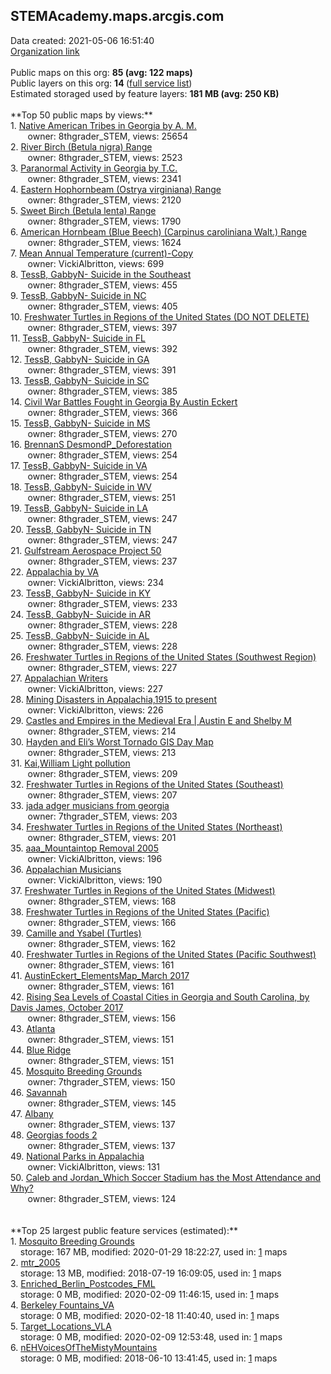 <h2>STEMAcademy.maps.arcgis.com</h2> Data created: 2021-05-06 16:51:40 <br /><a target='new' href='https://STEMAcademy.maps.arcgis.com'>Organization link</a><br /><br />Public maps on this org: <b>85 (avg: 122 maps)</b><br />Public layers on this org: <b>14 </b>(<a target='new' href='https://services.arcgis.com/V2olyq6i5WvSBD6R/ArcGIS/rest/services'>full service list</a>)<br />Estimated storaged used by feature layers: <b>181 MB (avg: 250 KB)</b><br /><br />**Top 50 public maps by views:**<br />  1. <a target='new' href='https://www.arcgis.com/home/item.html?id=5c02239a713f4a7e8770d51ba4c525d0'> Native American Tribes in Georgia by A. M.</a> <br />  &nbsp;&nbsp;&nbsp;&nbsp; &nbsp;&nbsp;owner: 8thgrader_STEM, views: 25654<br />  2. <a target='new' href='https://www.arcgis.com/home/item.html?id=7ab158005f4d4ab985f5638a9e58a98f'>River Birch (Betula nigra) Range </a> <br />  &nbsp;&nbsp;&nbsp;&nbsp; &nbsp;&nbsp;owner: 8thgrader_STEM, views: 2523<br />  3. <a target='new' href='https://www.arcgis.com/home/item.html?id=dfa25a7083b04d5fabae4c0f5065fd57'>Paranormal Activity in Georgia by T.C.</a> <br />  &nbsp;&nbsp;&nbsp;&nbsp; &nbsp;&nbsp;owner: 8thgrader_STEM, views: 2341<br />  4. <a target='new' href='https://www.arcgis.com/home/item.html?id=a4799f762fcd40cab03fedc2480abcd0'>Eastern Hophornbeam (Ostrya virginiana) Range</a> <br />  &nbsp;&nbsp;&nbsp;&nbsp; &nbsp;&nbsp;owner: 8thgrader_STEM, views: 2120<br />  5. <a target='new' href='https://www.arcgis.com/home/item.html?id=807e0e25e59d47089e908f07bce96666'>Sweet Birch (Betula lenta) Range</a> <br />  &nbsp;&nbsp;&nbsp;&nbsp; &nbsp;&nbsp;owner: 8thgrader_STEM, views: 1790<br />  6. <a target='new' href='https://www.arcgis.com/home/item.html?id=e2cd9f8abde64a45839e796ea0daa474'>American Hornbeam (Blue Beech) (Carpinus caroliniana Walt.) Range </a> <br />  &nbsp;&nbsp;&nbsp;&nbsp; &nbsp;&nbsp;owner: 8thgrader_STEM, views: 1624<br />  7. <a target='new' href='https://www.arcgis.com/home/item.html?id=4657d300902c4ae3bcb7665d48d3537d'>Mean Annual Temperature (current)-Copy</a> <br />  &nbsp;&nbsp;&nbsp;&nbsp; &nbsp;&nbsp;owner: VickiAlbritton, views: 699<br />  8. <a target='new' href='https://www.arcgis.com/home/item.html?id=0bb4593c729c4cd790356ae977b79494'>TessB, GabbyN- Suicide in the Southeast</a> <br />  &nbsp;&nbsp;&nbsp;&nbsp; &nbsp;&nbsp;owner: 8thgrader_STEM, views: 455<br />  9. <a target='new' href='https://www.arcgis.com/home/item.html?id=b5bb7cad599f4c10b294bb15f2b8e3ca'>TessB, GabbyN- Suicide in NC</a> <br />  &nbsp;&nbsp;&nbsp;&nbsp; &nbsp;&nbsp;owner: 8thgrader_STEM, views: 405<br />  10. <a target='new' href='https://www.arcgis.com/home/item.html?id=a5156623dced4bbe82d300dac20694f6'>Freshwater Turtles in Regions of the United States (DO NOT DELETE)</a> <br />  &nbsp;&nbsp;&nbsp;&nbsp; &nbsp;&nbsp;owner: 8thgrader_STEM, views: 397<br />  11. <a target='new' href='https://www.arcgis.com/home/item.html?id=aa49318166084dd5b486b5a239bec40f'>TessB, GabbyN- Suicide in FL</a> <br />  &nbsp;&nbsp;&nbsp;&nbsp; &nbsp;&nbsp;owner: 8thgrader_STEM, views: 392<br />  12. <a target='new' href='https://www.arcgis.com/home/item.html?id=6a145a4ea95b4ec5afde50f688e189b1'>TessB, GabbyN- Suicide in GA</a> <br />  &nbsp;&nbsp;&nbsp;&nbsp; &nbsp;&nbsp;owner: 8thgrader_STEM, views: 391<br />  13. <a target='new' href='https://www.arcgis.com/home/item.html?id=4653668b12e948ccb05c758825ceba69'>TessB, GabbyN- Suicide in SC</a> <br />  &nbsp;&nbsp;&nbsp;&nbsp; &nbsp;&nbsp;owner: 8thgrader_STEM, views: 385<br />  14. <a target='new' href='https://www.arcgis.com/home/item.html?id=00d8e6719aec4eafa93b32bde8d18a65'>Civil War Battles Fought in Georgia By Austin Eckert</a> <br />  &nbsp;&nbsp;&nbsp;&nbsp; &nbsp;&nbsp;owner: 8thgrader_STEM, views: 366<br />  15. <a target='new' href='https://www.arcgis.com/home/item.html?id=e4ff29bda1464b9dbefad6bb7336382c'>TessB, GabbyN- Suicide in MS</a> <br />  &nbsp;&nbsp;&nbsp;&nbsp; &nbsp;&nbsp;owner: 8thgrader_STEM, views: 270<br />  16. <a target='new' href='https://www.arcgis.com/home/item.html?id=629715fde74a41da8921149a96883c6e'>BrennanS DesmondP_Deforestation</a> <br />  &nbsp;&nbsp;&nbsp;&nbsp; &nbsp;&nbsp;owner: 8thgrader_STEM, views: 254<br />  17. <a target='new' href='https://www.arcgis.com/home/item.html?id=79ef0984877d4027b520b305f0d0f48c'>TessB, GabbyN- Suicide in VA</a> <br />  &nbsp;&nbsp;&nbsp;&nbsp; &nbsp;&nbsp;owner: 8thgrader_STEM, views: 254<br />  18. <a target='new' href='https://www.arcgis.com/home/item.html?id=49cff8d1e2724098948a951390c009a5'>TessB, GabbyN- Suicide in WV</a> <br />  &nbsp;&nbsp;&nbsp;&nbsp; &nbsp;&nbsp;owner: 8thgrader_STEM, views: 251<br />  19. <a target='new' href='https://www.arcgis.com/home/item.html?id=a156033c8d4c4ac696aa806357f72ba5'>TessB, GabbyN- Suicide in LA</a> <br />  &nbsp;&nbsp;&nbsp;&nbsp; &nbsp;&nbsp;owner: 8thgrader_STEM, views: 247<br />  20. <a target='new' href='https://www.arcgis.com/home/item.html?id=65c7902efae44dc6b8e63138e3e19f9c'>TessB, GabbyN- Suicide in TN</a> <br />  &nbsp;&nbsp;&nbsp;&nbsp; &nbsp;&nbsp;owner: 8thgrader_STEM, views: 247<br />  21. <a target='new' href='https://www.arcgis.com/home/item.html?id=db8960076d264117a987e5cf458c7873'>Gulfstream Aerospace Project 50</a> <br />  &nbsp;&nbsp;&nbsp;&nbsp; &nbsp;&nbsp;owner: 8thgrader_STEM, views: 237<br />  22. <a target='new' href='https://www.arcgis.com/home/item.html?id=89ee03a0af9e4271994f20644d274bbb'>Appalachia by VA</a> <br />  &nbsp;&nbsp;&nbsp;&nbsp; &nbsp;&nbsp;owner: VickiAlbritton, views: 234<br />  23. <a target='new' href='https://www.arcgis.com/home/item.html?id=8e2f9a3ad41b415bba93449e4b24065d'>TessB, GabbyN- Suicide in KY</a> <br />  &nbsp;&nbsp;&nbsp;&nbsp; &nbsp;&nbsp;owner: 8thgrader_STEM, views: 233<br />  24. <a target='new' href='https://www.arcgis.com/home/item.html?id=233be0849910437a9de212c40265ed13'>TessB, GabbyN- Suicide in AR</a> <br />  &nbsp;&nbsp;&nbsp;&nbsp; &nbsp;&nbsp;owner: 8thgrader_STEM, views: 228<br />  25. <a target='new' href='https://www.arcgis.com/home/item.html?id=c0625b52cf88499abf2a2d77c417a601'>TessB, GabbyN- Suicide in AL</a> <br />  &nbsp;&nbsp;&nbsp;&nbsp; &nbsp;&nbsp;owner: 8thgrader_STEM, views: 228<br />  26. <a target='new' href='https://www.arcgis.com/home/item.html?id=03d679ade2a14e1c88b4c64df493a2ea'>Freshwater Turtles in Regions of the United States (Southwest Region)</a> <br />  &nbsp;&nbsp;&nbsp;&nbsp; &nbsp;&nbsp;owner: 8thgrader_STEM, views: 227<br />  27. <a target='new' href='https://www.arcgis.com/home/item.html?id=3da006ba204143ff9411b02959573aa3'>Appalachian Writers</a> <br />  &nbsp;&nbsp;&nbsp;&nbsp; &nbsp;&nbsp;owner: VickiAlbritton, views: 227<br />  28. <a target='new' href='https://www.arcgis.com/home/item.html?id=0f1ef129b8ab4a64b4aae09e89cb00ad'>Mining Disasters in Appalachia,1915 to present</a> <br />  &nbsp;&nbsp;&nbsp;&nbsp; &nbsp;&nbsp;owner: VickiAlbritton, views: 226<br />  29. <a target='new' href='https://www.arcgis.com/home/item.html?id=f229988922544b6dbf9eda5d613eb8d1'>Castles and Empires in the Medieval Era | Austin E and Shelby M</a> <br />  &nbsp;&nbsp;&nbsp;&nbsp; &nbsp;&nbsp;owner: 8thgrader_STEM, views: 214<br />  30. <a target='new' href='https://www.arcgis.com/home/item.html?id=018f6f84dd9749318f5270c3358a465a'>Hayden and Eli’s Worst Tornado GIS Day Map</a> <br />  &nbsp;&nbsp;&nbsp;&nbsp; &nbsp;&nbsp;owner: 8thgrader_STEM, views: 213<br />  31. <a target='new' href='https://www.arcgis.com/home/item.html?id=ad7180b22ffc4946a648ca2dc8224dc2'>Kai,William Light pollution</a> <br />  &nbsp;&nbsp;&nbsp;&nbsp; &nbsp;&nbsp;owner: 8thgrader_STEM, views: 209<br />  32. <a target='new' href='https://www.arcgis.com/home/item.html?id=b1cc9f42969b491cae1111b92e7052a4'>Freshwater Turtles in Regions of the United States (Southeast)</a> <br />  &nbsp;&nbsp;&nbsp;&nbsp; &nbsp;&nbsp;owner: 8thgrader_STEM, views: 207<br />  33. <a target='new' href='https://www.arcgis.com/home/item.html?id=eddc08f2ca744683a80a0e19beb71f8c'>jada adger musicians from georgia</a> <br />  &nbsp;&nbsp;&nbsp;&nbsp; &nbsp;&nbsp;owner: 7thgrader_STEM, views: 203<br />  34. <a target='new' href='https://www.arcgis.com/home/item.html?id=205fe1017a3242f5978f352fabc10954'>Freshwater Turtles in Regions of the United States (Northeast)</a> <br />  &nbsp;&nbsp;&nbsp;&nbsp; &nbsp;&nbsp;owner: 8thgrader_STEM, views: 201<br />  35. <a target='new' href='https://www.arcgis.com/home/item.html?id=6d1d742ce6594a708265d3254398dcc3'>aaa_Mountaintop Removal 2005</a> <br />  &nbsp;&nbsp;&nbsp;&nbsp; &nbsp;&nbsp;owner: VickiAlbritton, views: 196<br />  36. <a target='new' href='https://www.arcgis.com/home/item.html?id=ff312039ac574dce9d5888fd7146f415'>Appalachian Musicians</a> <br />  &nbsp;&nbsp;&nbsp;&nbsp; &nbsp;&nbsp;owner: VickiAlbritton, views: 190<br />  37. <a target='new' href='https://www.arcgis.com/home/item.html?id=28c1261493bf422dbca5931441038d17'>Freshwater Turtles in Regions of the United States (Midwest)</a> <br />  &nbsp;&nbsp;&nbsp;&nbsp; &nbsp;&nbsp;owner: 8thgrader_STEM, views: 168<br />  38. <a target='new' href='https://www.arcgis.com/home/item.html?id=15bbd2de58a6400da95b4d7eb6743600'>Freshwater Turtles in Regions of the United States (Pacific)</a> <br />  &nbsp;&nbsp;&nbsp;&nbsp; &nbsp;&nbsp;owner: 8thgrader_STEM, views: 166<br />  39. <a target='new' href='https://www.arcgis.com/home/item.html?id=81d2dfdcf45e4097b9e0a50b64080704'>Camille and Ysabel (Turtles)</a> <br />  &nbsp;&nbsp;&nbsp;&nbsp; &nbsp;&nbsp;owner: 8thgrader_STEM, views: 162<br />  40. <a target='new' href='https://www.arcgis.com/home/item.html?id=acda7a045e864c11ba5e226d95490485'>Freshwater Turtles in Regions of the United States (Pacific Southwest)</a> <br />  &nbsp;&nbsp;&nbsp;&nbsp; &nbsp;&nbsp;owner: 8thgrader_STEM, views: 161<br />  41. <a target='new' href='https://www.arcgis.com/home/item.html?id=a1933fec9f7548288853f8b59d3411f9'>AustinEckert_ElementsMap_March 2017</a> <br />  &nbsp;&nbsp;&nbsp;&nbsp; &nbsp;&nbsp;owner: 8thgrader_STEM, views: 161<br />  42. <a target='new' href='https://www.arcgis.com/home/item.html?id=579921acd9594787b0f63974409884d4'>Rising Sea Levels of Coastal Cities in Georgia and South Carolina, by Davis James, October 2017</a> <br />  &nbsp;&nbsp;&nbsp;&nbsp; &nbsp;&nbsp;owner: 8thgrader_STEM, views: 156<br />  43. <a target='new' href='https://www.arcgis.com/home/item.html?id=371bd85e5ad94926ba1af4aff07fe4f8'>Atlanta</a> <br />  &nbsp;&nbsp;&nbsp;&nbsp; &nbsp;&nbsp;owner: 8thgrader_STEM, views: 151<br />  44. <a target='new' href='https://www.arcgis.com/home/item.html?id=6fc9e9c8307a4bb18899f97c3770c33f'>Blue Ridge</a> <br />  &nbsp;&nbsp;&nbsp;&nbsp; &nbsp;&nbsp;owner: 8thgrader_STEM, views: 151<br />  45. <a target='new' href='https://www.arcgis.com/home/item.html?id=f23a830b4bf14c15ac1f2286804418b2'>Mosquito Breeding Grounds</a> <br />  &nbsp;&nbsp;&nbsp;&nbsp; &nbsp;&nbsp;owner: 7thgrader_STEM, views: 150<br />  46. <a target='new' href='https://www.arcgis.com/home/item.html?id=6dc89a36cc9548bd88929871e36f365f'>Savannah</a> <br />  &nbsp;&nbsp;&nbsp;&nbsp; &nbsp;&nbsp;owner: 8thgrader_STEM, views: 145<br />  47. <a target='new' href='https://www.arcgis.com/home/item.html?id=54853109007d4e84a531d120e3bcfd2d'>Albany</a> <br />  &nbsp;&nbsp;&nbsp;&nbsp; &nbsp;&nbsp;owner: 8thgrader_STEM, views: 137<br />  48. <a target='new' href='https://www.arcgis.com/home/item.html?id=4b2ff7f70e734ab189740c62b8b52d4d'>Georgias foods 2</a> <br />  &nbsp;&nbsp;&nbsp;&nbsp; &nbsp;&nbsp;owner: 8thgrader_STEM, views: 137<br />  49. <a target='new' href='https://www.arcgis.com/home/item.html?id=4c4e2fbf2fb74de689b9e79832bdc68f'>National Parks in Appalachia</a> <br />  &nbsp;&nbsp;&nbsp;&nbsp; &nbsp;&nbsp;owner: VickiAlbritton, views: 131<br />  50. <a target='new' href='https://www.arcgis.com/home/item.html?id=7a0b8dc255554e28b492c3f7bd152f21'>Caleb and Jordan_Which Soccer Stadium has the Most Attendance and Why?</a> <br />  &nbsp;&nbsp;&nbsp;&nbsp; &nbsp;&nbsp;owner: 8thgrader_STEM, views: 124<br /><br /><br />**Top 25 largest public feature services (estimated):**<br /> 1. <a target='new' href='https://www.arcgis.com/home/item.html?id=22cf259b14f7492daa0826845d3decba'>Mosquito Breeding Grounds</a><br /> &nbsp;&nbsp;&nbsp;&nbsp;storage: 167 MB, modified: 2020-01-29 18:22:27,  used in: <a target='new' href='https://ed-ind-tb.s3-us-west-1.amazonaws.com/ADI/22cf259b14f7492daa0826845d3decba.html'> 1</a> maps<br /> 2. <a target='new' href='https://www.arcgis.com/home/item.html?id=f04d9c4aac55497db13d7392a1a020ab'>mtr_2005</a><br /> &nbsp;&nbsp;&nbsp;&nbsp;storage: 13 MB, modified: 2018-07-19 16:09:05,  used in: <a target='new' href='https://ed-ind-tb.s3-us-west-1.amazonaws.com/ADI/f04d9c4aac55497db13d7392a1a020ab.html'> 1</a> maps<br /> 3. <a target='new' href='https://www.arcgis.com/home/item.html?id=85fb329fcd564172b2f51060c9c795b4'>Enriched_Berlin_Postcodes_FML</a><br /> &nbsp;&nbsp;&nbsp;&nbsp;storage: 0 MB, modified: 2020-02-09 11:46:15,  used in: <a target='new' href='https://ed-ind-tb.s3-us-west-1.amazonaws.com/ADI/85fb329fcd564172b2f51060c9c795b4.html'> 1</a> maps<br /> 4. <a target='new' href='https://www.arcgis.com/home/item.html?id=6639911977044f399c729f417f1c9693'>Berkeley Fountains_VA</a><br /> &nbsp;&nbsp;&nbsp;&nbsp;storage: 0 MB, modified: 2020-02-18 11:40:40,  used in: <a target='new' href='https://ed-ind-tb.s3-us-west-1.amazonaws.com/ADI/6639911977044f399c729f417f1c9693.html'> 1</a> maps<br /> 5. <a target='new' href='https://www.arcgis.com/home/item.html?id=a3143fb1f7d94734ac7d7a88db2bd4c0'>Target_Locations_VLA</a><br /> &nbsp;&nbsp;&nbsp;&nbsp;storage: 0 MB, modified: 2020-02-09 12:53:48,  used in: <a target='new' href='https://ed-ind-tb.s3-us-west-1.amazonaws.com/ADI/a3143fb1f7d94734ac7d7a88db2bd4c0.html'> 1</a> maps<br /> 6. <a target='new' href='https://www.arcgis.com/home/item.html?id=5300ba44257b4d23896b01baa13814d2'>nEHVoicesOfTheMistyMountains</a><br /> &nbsp;&nbsp;&nbsp;&nbsp;storage: 0 MB, modified: 2018-06-10 13:41:45,  used in: <a target='new' href='https://ed-ind-tb.s3-us-west-1.amazonaws.com/ADI/5300ba44257b4d23896b01baa13814d2.html'> 1</a> maps<br />